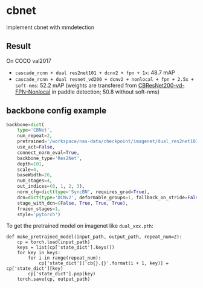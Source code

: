 # cbnet
implement cbnet with mmdetection

## Result

On COCO val2017

* `cascade_rcnn + dual res2net101 + dcnv2 + fpn + 1x`: 48.7 mAP
* `cascade_rcnn + dual resnet_vd200 + dcnv2 + nonlocal + fpn + 2.5x + soft-nms`: 52.2 mAP (weights are transfered from [CBResNet200-vd-FPN-Nonlocal](https://github.com/PaddlePaddle/PaddleDetection/blob/release/0.2/docs/MODEL_ZOO_cn.md) in paddle detection; 50.8 without soft-nms)

## backbone config example
```python
backbone=dict(
    type='CBNet',
    num_repeat=2,
    pretrained='/workspace/nas-data/checkpoint/imagenet/dual_res2net101_v1b_26w_4s-0812c246.pth',
    use_act=False,
    connect_norm_eval=True,
    backbone_type='Res2Net',
    depth=101,
    scale=4,
    baseWidth=26,
    num_stages=4,
    out_indices=(0, 1, 2, 3),
    norm_cfg=dict(type='SyncBN', requires_grad=True),
    dcn=dict(type='DCNv2', deformable_groups=1, fallback_on_stride=False),
    stage_with_dcn=(False, True, True, True),
    frozen_stages=1,
    style='pytorch')
```
To get the pretrained model on imagenet like `dual_xxx.pth`:
```
def make_pretrained_model(input_path, output_path, repeat_num=2):
    cp = torch.load(input_path)
    keys = list(cp['state_dict'].keys())
    for key in keys:
        for i in range(repeat_num):
            cp['state_dict']['cb{}.{}'.format(i + 1, key)] = cp['state_dict'][key]
        cp['state_dict'].pop(key)
    torch.save(cp, output_path)
```
